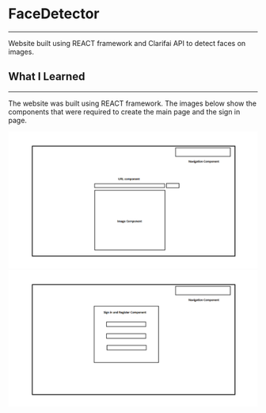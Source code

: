 # FaceDetector
- - - -
Website built using REACT framework and Clarifai API to detect faces on images.  

## What I Learned ##

- - - -
The website was built using REACT framework. The images below show the components that were required to create the main page and the sign in page. 

<img src="https://github.com/wmaneesh/FaceDetector/blob/master/images/main-page-component.png" width="600">  


<img src="https://github.com/wmaneesh/FaceDetector/blob/master/images/sign-page-component.png" width="600">

